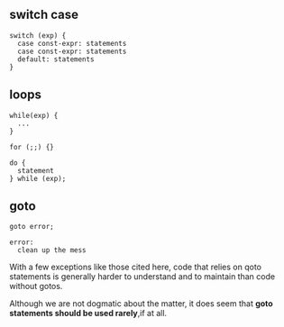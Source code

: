 ## switch case

```
switch (exp) {
  case const-expr: statements
  case const-expr: statements
  default: statements
}
```

## loops

```
while(exp) {
  ...
}

for (;;) {}

do {
  statement
} while (exp);
```

## goto

```
goto error;

error:
  clean up the mess
```

With a few exceptions like those cited here, code that relies on qoto statements is generally harder to understand and to maintain than code without gotos.

Although we are not dogmatic about the matter, it does seem that **goto statements should be used rarely**,if at all.
